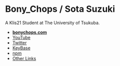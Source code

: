 # Bony_Chops / Sota Suzuki
A Klis21 Student at The University of Tsukuba.

- **[bonychops.com](https://bonychops.com)**
- [YouTube](https://www.youtube.com/channel/UCVtSxqezSf8yJb0LGFplpIw)
- [Twitter](https://twitter.com/BonyChops)
- [KeyBase](https://keybase.io/bonychops/sigs/106b6eaae17a867e5db570324a3d543e07d515f8d6b0eede5393f624c04288730f)
- [npm](https://www.npmjs.com/~bony_chops)
- [Other Links](https://bonychops.com/socials)

